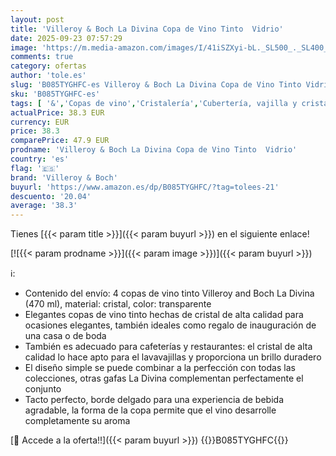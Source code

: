 ```yaml
---
layout: post
title: 'Villeroy & Boch La Divina Copa de Vino Tinto  Vidrio'
date: 2025-09-23 07:57:29
image: 'https://m.media-amazon.com/images/I/41iSZXyi-bL._SL500_._SL400_.jpg'
comments: true
category: ofertas
author: 'tole.es'
slug: 'B085TYGHFC-es Villeroy & Boch La Divina Copa de Vino Tinto Vidrio'
sku: 'B085TYGHFC-es'
tags: [ '&','Copas de vino','Cristalería','Cubertería, vajilla y cristalería','Hogar y cocina','boch','villeroy','villeroy & boch','🇪🇸', ]
actualPrice: 38.3 EUR
currency: EUR
price: 38.3
comparePrice: 47.9 EUR
prodname: 'Villeroy & Boch La Divina Copa de Vino Tinto  Vidrio'
country: 'es'
flag: '🇪🇸'
brand: 'Villeroy & Boch'
buyurl: 'https://www.amazon.es/dp/B085TYGHFC/?tag=tolees-21'
descuento: '20.04'
average: '38.3'
---
```


Tienes [{{< param title >}}]({{< param buyurl >}}) en el siguiente enlace!

[![{{< param prodname >}}]({{< param image >}})]({{< param buyurl >}})

ℹ️:

- Contenido del envío: 4 copas de vino tinto Villeroy and Boch La Divina (470 ml), material: cristal, color: transparente
- Elegantes copas de vino tinto hechas de cristal de alta calidad para ocasiones elegantes, también ideales como regalo de inauguración de una casa o de boda
- También es adecuado para cafeterías y restaurantes: el cristal de alta calidad lo hace apto para el lavavajillas y proporciona un brillo duradero
- El diseño simple se puede combinar a la perfección con todas las colecciones, otras gafas La Divina complementan perfectamente el conjunto
- Tacto perfecto, borde delgado para una experiencia de bebida agradable, la forma de la copa permite que el vino desarrolle completamente su aroma

[🛒 Accede a la oferta!!]({{< param buyurl >}})
{{<world>}}B085TYGHFC{{</world>}}

